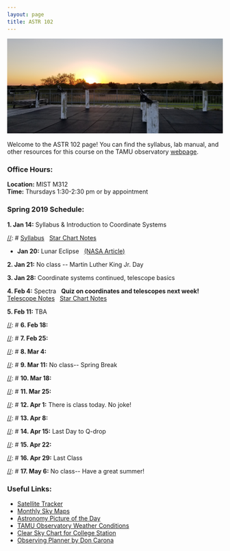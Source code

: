 ```yaml
---
layout: page
title: ASTR 102
---
```


![Sunset from the TAMU teaching observatory pier](/img/sunset_pier.jpg)

Welcome to the ASTR 102 page! You can find the syllabus, lab manual, and other resources for this course on the TAMU observatory [webpage](http://observatory.tamu.edu/courses/observational/).

### Office Hours:
**Location:** MIST M312 <br />
**Time:** Thursdays 1:30-2:30 pm or by appointment

### Spring 2019 Schedule:

**1.  Jan 14:** Syllabus & Introduction to Coordinate Systems

[//]: # [Syllabus](http://observatory.tamu.edu/courses/observational/assets/Syllabus_ASTR102_201911.pdf) &nbsp; [Star Chart Notes](http://observatory.tamu.edu/courses/observational/assets/SFAStarCharts_Notes.pdf)

* **Jan 20:** Lunar Eclipse &nbsp; [(NASA Article)](https://www.jpl.nasa.gov/edu/news/2019/1/11/how-to-watch-the-only-total-lunar-eclipse-of-2019-plus-a-supermoon/)

**2.  Jan 21:** No class -- Martin Luther King Jr. Day 

**3.  Jan 28:** Coordinate systems continued, telescope basics

[//]: # (Notes)

**4.  Feb 4:** Spectra &nbsp; **Quiz on coordinates and telescopes next week!**
[Telescope Notes](https://drive.google.com/drive/u/0/folders/0AC-DL00sbACOUk9PVA) &nbsp; [Star Chart Notes](http://observatory.tamu.edu/courses/observational/assets/SFAStarCharts_Notes.pdf)

**5.  Feb 11:** TBA

[//]: # **6.  Feb 18:**

[//]: # **7.  Feb 25:**

[//]: # **8.  Mar 4:**

[//]: # **9.  Mar 11:** No class-- Spring Break

[//]: # **10.  Mar 18:** 

[//]: # **11.  Mar 25:** 

[//]: # **12.  Apr 1:** There is class today. No joke!

[//]: # **13.  Apr 8:** 

[//]: # **14.  Apr 15:** Last Day to Q-drop

[//]: # **15.  Apr 22:** 

[//]: # **16.  Apr 29:** Last Class

[//]: # **17.  May 6:** No class-- Have a great summer! 
 

### Useful Links:
* [Satellite Tracker](https://www.heavens-above.com/main.aspx?lat=30.5728&lng=-96.3667&loc=TAMU+Observatory&alt=87&tz=CST)
* [Monthly Sky Maps](http://skymaps.com/downloads.html)
* [Astronomy Picture of the Day](https://apod.nasa.gov/apod/astropix.html)
* [TAMU Observatory Weather Conditions](https://www.wunderground.com/weather/us/tx/college-station/KTXCOLLE20)
* [Clear Sky Chart for College Station](http://www.cleardarksky.com/c/collegestationTXkey.html)
* [Observing Planner by Don Carona](http://doncarona.tamu.edu/apps/planner/)
